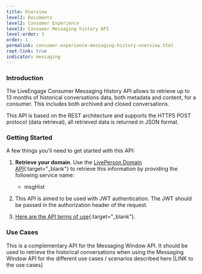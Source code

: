 ```yaml
---
title: Overview
level1: Documents
level2: Consumer Experience
level3: Consumer Messaging history API
level-order: 3
order: 1
permalink: consumer-experience-messaging-history-overview.html
root-link: true
indicator: messaging
---
```


### Introduction

The LiveEngage Consumer Messaging History API allows to retrieve up to 13 months of historical conversations data, both metadata and content, for a consumer. This includes both archived and closed conversations.

This API is based on the REST architecture and supports the HTTPS POST protocol (data retrieval), all retrieved data is returned in JSON format.

### Getting Started

A few things you'll need to get started with this API:

1. **Retrieve your domain**. Use the [LivePerson Domain API](agent-domain-domain-api.html){:target="_blank"} to retrieve this information by providing the following service name:

	* msgHist

2. This API is aimed to be used with JWT authentication. The JWT should be passed in the authorization header of the request.

3. [Here are the API terms of use](https://www.liveperson.com/policies/apitou){:target="_blank"}.



### Use Cases

This is a complementary API for the Messaging Window API. It should be used to retrieve the historical conversations when using the Messaging Window API for the different use cases / scenarios described here  [LINK to the use cases] 

